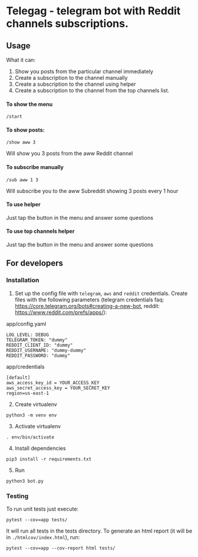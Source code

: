 # Telegag - telegram bot with Reddit channels subscriptions.

## Usage

What it can:
1. Show you posts from the particular channel immediately
2. Create a subscription to the channel manually
3. Create a subscription to the channel using helper 
4. Create a subscription to the channel from the top channels list.

#### To show the menu
```
/start
```

#### To show posts:
```
/show aww 3
```
Will show you 3 posts from the aww Reddit channel

#### To subscribe manually
```
/sub aww 1 3
```
Will subscribe you to the aww Subreddit showing 3 posts every 1 hour

#### To use helper
Just tap the button in the menu and answer some questions

#### To use top channels helper
Just tap the button in the menu and answer some questions


## For developers

### Installation

1. Set up the config file with `telegram`, `aws` and `reddit` credentials. Create files with the following parameters (telegram credentials faq: https://core.telegram.org/bots#creating-a-new-bot, reddit: https://www.reddit.com/prefs/apps/):

app/config.yaml
```
LOG_LEVEL: DEBUG
TELEGRAM_TOKEN: "dummy"
REDDIT_CLIENT_ID: "dummy"
REDDIT_USERNAME: "dummy-dummy"
REDDIT_PASSWORD: "dummy"

```

app/credentials
```
[default]
aws_access_key_id = YOUR_ACCESS_KEY
aws_secret_access_key = YOUR_SECRET_KEY
region=us-east-1
```

2. Create virtualenv
```
python3 -m venv env
```

3. Activate virtualenv
```
. env/bin/activate
```

4. Install dependencies
```
pip3 install -r requirements.txt
```

5. Run
```
python3 bot.py
```

### Testing
To run unit tests just execute:
```
pytest --cov=app tests/
```
It will run all tests in the tests directory. To generate an html report (it will be in `./htmlcov/index.html`), run:
```
pytest --cov=app --cov-report html tests/
```
